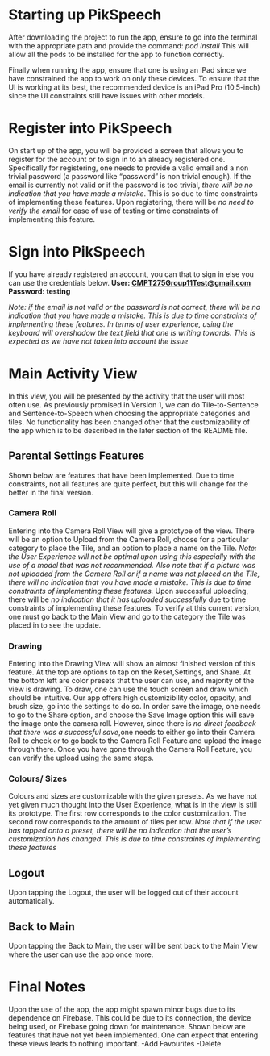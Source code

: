 # Starting up PikSpeech

After downloading the project to run the app, ensure to go into the terminal with the appropriate path and provide the command:
 *pod install*
   This will allow all the pods to be installed for the app to function correctly.
   
Finally when running the app, ensure that one is using an iPad since we have constrained the app to work on only these devices. To ensure that the UI is working at its best, the recommended device is an iPad Pro (10.5-inch) since the UI constraints still have issues with other models.

# Register into PikSpeech

On start up of the app, you will be provided a screen that allows you to register for the account or to sign in to an already registered one. Specifically for registering, one needs to provide a valid email and a non trivial password (a password like “password” is non trivial enough). If the email is currently not valid or if the password is too trivial, *there will be no indication that you have made a mistake*. This is so due to time constraints of implementing these features. Upon registering, there will be *no need to verify the email* for ease of use of testing or time constraints of implementing this feature.

# Sign into PikSpeech
If you have already registered an account, you can that to sign in else you can use the credentials below. 
**User: CMPT275Group11Test@gmail.com
Password: testing**

*Note: if the email is not valid or the password is not correct, there will be no indication that you have made a mistake. This is due to time constraints of implementing these features. In terms of user experience, using the keyboard will overshadow the text field that one is writing towards. This is expected as we have not taken into account the issue*

# Main Activity View

In this view, you will be presented by the activity that the user will most often use. As previously promised in Version 1, we can do Tile-to-Sentence and Sentence-to-Speech when choosing the appropriate categories and tiles. No functionality has been changed other that the customizability of the app which is to be described in the later section of the README file.

## Parental Settings Features


Shown below are features that have been implemented. Due to time constraints, not all features are quite perfect, but this will change for the better in the final version.

### Camera Roll
Entering into the Camera Roll View will give a prototype of the view. There will be an option to Upload from the Camera Roll, choose for a particular category to place the Tile, and an option to place a name on the Tile.
*Note: the User Experience will not be optimal upon using this especially with the use of a model that was not recommended.
Also note that if a picture was not uploaded from the Camera Roll or if a name was not placed on the Tile, there will no indication that you have made a mistake. This is due to time constraints of implementing these features.*
Upon successful uploading, there will be *no indication that it has uploaded successfully* due to time constraints of implementing these features. To verify at this current version, one must go back to the Main View and go to the category the Tile was placed in to see the update.

### Drawing
Entering into the Drawing View will show an almost finished version of this feature. At the top are options to tap on the Reset,Settings, and Share. At the bottom left are color presets that the user can use, and majority of the view is drawing.
To draw, one can use the touch screen and draw which should be intuitive. Our app offers high customizibility color, opacity, and brush size, go into the settings to do so. In order save the image, one needs to go to the Share option, and choose the Save Image option this will save the image onto the camera roll. However, since there is *no direct feedback that there was a successful save*,one needs to either go into their Camera Roll to check or to go back to the Camera Roll Feature
and upload the image through there. Once you have gone through the Camera Roll Feature, you can verify the upload using
the same steps.

### Colours/ Sizes
Colours and sizes are customizable with the given presets. As we have not yet given much thought into the User Experience,
what is in the view is still its prototype. The first row corresponds to the color customization. The second row corresponds to the amount of tiles per row.
*Note that if the user has tapped onto a preset, there will be no indication that the user’s customization has changed.
This is due to time constraints of implementing these features*

## Logout
Upon tapping the Logout, the user will be logged out of their account automatically.

## Back to Main
Upon tapping the Back to Main, the user will be sent back to the Main View where the user can use the app once more.

# Final Notes
Upon the use of the app, the app might spawn minor bugs due to its dependence on Firebase. This could be due to its connection, the device being used, or Firebase going down for maintenance.
Shown below are features that have not yet been implemented. One can expect that entering these views leads to nothing important.
-Add Favourites
-Delete

